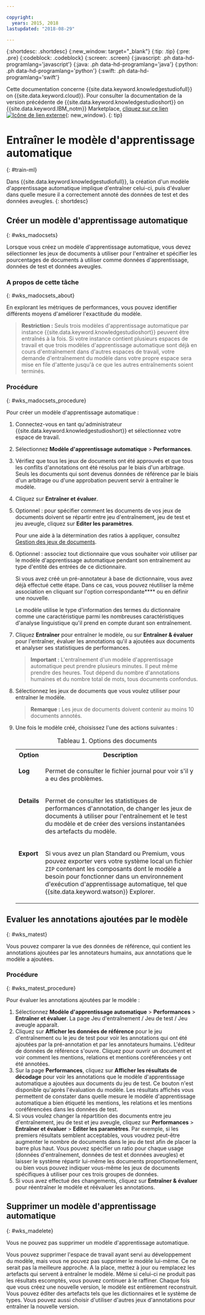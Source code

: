 ```yaml
---

copyright:
  years: 2015, 2018
lastupdated: "2018-08-29"

---
```


{:shortdesc: .shortdesc}
{:new_window: target="_blank"}
{:tip: .tip}
{:pre: .pre}
{:codeblock: .codeblock}
{:screen: .screen}
{:javascript: .ph data-hd-programlang='javascript'}
{:java: .ph data-hd-programlang='java'}
{:python: .ph data-hd-programlang='python'}
{:swift: .ph data-hd-programlang='swift'}

Cette documentation concerne {{site.data.keyword.knowledgestudiofull}} on {{site.data.keyword.cloud}}. Pour consulter la documentation de la version précédente de {{site.data.keyword.knowledgestudioshort}} on {{site.data.keyword.IBM_notm}} Marketplace, [cliquez sur ce lien ![Icône de lien externe](../../icons/launch-glyph.svg "Icône de lien externe")](https://console.bluemix.net/docs/services/knowledge-studio/train-ml.html){: new_window}.
{: tip}

# Entraîner le modèle d'apprentissage automatique
{: #train-ml}

Dans {{site.data.keyword.knowledgestudiofull}}, la création d'un modèle d'apprentissage automatique implique d'entraîner celui-ci, puis d'évaluer dans quelle mesure il a correctement annoté des données de test et des données aveugles.
{: shortdesc}

## Créer un modèle d'apprentissage automatique
{: #wks_madocsets}

Lorsque vous créez un modèle d'apprentissage automatique, vous devez sélectionner les jeux de documents à utiliser pour l'entraîner et spécifier les pourcentages de documents à utiliser comme données d'apprentissage, données de test et données aveugles.

### A propos de cette tâche
{: #wks_madocsets_about}

En explorant les métriques de performances, vous pouvez identifier différents moyens d'améliorer l'exactitude du modèle.

> **Restriction :** Seuls trois modèles d'apprentissage automatique par instance {{site.data.keyword.knowledgestudioshort}} peuvent être entraînés à la fois. Si votre instance contient plusieurs espaces de travail et que trois modèles d'apprentissage automatique sont déjà en cours d'entraînement dans d'autres espaces de travail, votre demande d'entraînement du modèle dans votre propre espace sera mise en file d'attente jusqu'à ce que les autres entraînements soient terminés.

### Procédure
{: #wks_madocsets_procedure}

Pour créer un modèle d'apprentissage automatique :

1. Connectez-vous en tant qu'administrateur {{site.data.keyword.knowledgestudioshort}} et sélectionnez votre espace de travail.
1. Sélectionnez **Modèle d'apprentissage automatique** > **Performances**.
1. Vérifiez que tous les jeux de documents ont été approuvés et que tous les conflits d'annotations ont été résolus par le biais d'un arbitrage. Seuls les documents qui sont devenus données de référence par le biais d'un arbitrage ou d'une approbation peuvent servir à entraîner le modèle.
1. Cliquez sur **Entraîner et évaluer**.
1. Optionnel : pour spécifier comment les documents de vos jeux de documents doivent se répartir entre jeu d'entraînement, jeu de test et jeu aveugle, cliquez sur **Editer les paramètres**.

    Pour une aide à la détermination des ratios à appliquer, consultez [Gestion des jeux de documents](/docs/services/watson-knowledge-studio/improve-ml.html#wks_mamanagedata).

1. Optionnel : associez tout dictionnaire que vous souhaiter voir utiliser par le modèle d'apprentissage automatique pendant son entraînement au type d'entité des entrées de ce dictionnaire.

    Si vous avez créé un pré-annotateur à base de dictionnaire, vous avez déjà effectué cette étape. Dans ce cas, vous pouvez réutiliser la même association en cliquant sur l'option correspondante**** ou en définir une nouvelle.

    Le modèle utilise le type d'information des termes du dictionnaire comme une caractéristique parmi les nombreuses caractéristiques d'analyse linguistique qu'il prend en compte durant son entraînement.

1. Cliquez **Entraîner** pour entraîner le modèle, ou sur **Entraîner & évaluer** pour l'entraîner, évaluer les annotations qu'il a ajoutées aux documents et analyser ses statistiques de performances.

    > **Important :** L'entraînement d'un modèle d'apprentissage automatique peut prendre plusieurs minutes. Il peut même prendre des heures. Tout dépend du nombre d'annotations humaines et du nombre total de mots, tous documents confondus.

1. Sélectionnez les jeux de documents que vous voulez utiliser pour entraîner le modèle.

    > **Remarque :** Les jeux de documents doivent contenir au moins 10 documents annotés.

1. Une fois le modèle créé, choisissez l'une des actions suivantes :

    <table summary="Chaque ligne du tableau décrit une option.">
      <caption>Tableau 1. Options des documents</caption>
      <tr>
        <th style="vertical-align:bottom; text-align"left" id="d33883e137-option">Option</th>
        <th style="vertical-align:bottom; text-align"left" id="d33883e137-desc">Description</th>
      </tr>
      <tr>
        <td style="vertical-align:top; text-align"left" headers="d33883e137-option" id="d33883e139">
          <p><strong>Log</strong></p>
        </td>
        <td style="vertical-align:top; text-align"left" headers="d33883e137-desc d33883e139">
          <p>Permet de consulter le fichier journal pour voir s'il y a eu des problèmes.</p>
        </td>
      </tr>
      <tr>
        <td style="vertical-align:top; text-align"left" headers="d33883e137-option" id="d33883e144">
          <p><strong>Details</strong></p>
        </td>
        <td style="vertical-align:top; text-align"left" headers="d33883e137-desc d33883e144">
          <p>Permet de consulter les statistiques de performances d'annotation, de changer les jeux de documents à utiliser pour l'entraînement et le test du modèle et de créer des versions instantanées des artefacts du modèle.</p>
        </td>
      </tr>
      <tr>
        <td style="vertical-align:top; text-align"left" headers="d33883e137-option" id="d33883e149">
          <p><strong>Export</strong></p>
        </td>
        <td style="vertical-align:top; text-align"left" headers="d33883e137-desc d33883e149">
          <p>Si vous avez un plan Standard ou Premium, vous pouvez exporter vers votre système local un fichier <code>ZIP</code> contenant les composants dont le modèle a besoin pour fonctionner dans un environnement d'exécution d'apprentissage automatique, tel que {{site.data.keyword.watson}} Explorer.</p>
        </td>
      </tr>
    </table>

## Evaluer les annotations ajoutées par le modèle
{: #wks_matest}

Vous pouvez comparer la vue des données de référence, qui contient les annotations ajoutées par les annotateurs humains, aux annotations que le modèle a ajoutées.

### Procédure
{: #wks_matest_procedure}

Pour évaluer les annotations ajoutées par le modèle :

1. Sélectionnez **Modèle d'apprentissage automatique** > **Performances** > **Entraîner et évaluer**. La page Jeu d'entraînement / Jeu de test / Jeu aveugle apparaît.
1. Cliquez sur **Afficher les données de référence** pour le jeu d'entraînement ou le jeu de test pour voir les annotations qui ont été ajoutées par la pré-annotation et par les annotateurs humains. L'éditeur de données de référence s'ouvre. Cliquez pour ouvrir un document et voir comment les mentions, relations et mentions coréférencées y ont été annotées.
1. Sur la page **Performances**, cliquez sur **Afficher les résultats de décodage** pour voir les annotations que le modèle d'apprentissage automatique a ajoutées aux documents du jeu de test. Ce bouton n'est disponible qu'après l'évaluation du modèle. Les résultats affichés vous permettent de constater dans quelle mesure le modèle d'apprentissage automatique a bien étiqueté les mentions, les relations et les mentions coréférencées dans les données de test.
1. Si vous voulez changer la répartition des documents entre jeu d'entraînement, jeu de test et jeu aveugle, cliquez sur **Performances** > **Entraîner et évaluer** > **Editer les paramètres**. Par exemple, si les premiers résultats semblent acceptables, vous voudrez peut-être augmenter le nombre de documents dans le jeu de test afin de placer la barre plus haut. Vous pouvez spécifier un ratio pour chaque usage (données d'entraînement, données de test et données aveugles) et laisser le système répartir lui-même les documents proportionnellement, ou bien vous pouvez indiquer vous-même les jeux de documents spécifiques à utiliser pour ces trois groupes de données.
1. Si vous avez effectué des changements, cliquez sur **Entraîner & évaluer** pour réentraîner le modèle et réévaluer les annotations.

## Supprimer un modèle d'apprentissage automatique
{: #wks_madelete}

Vous ne pouvez pas supprimer un modèle d'apprentissage automatique.

Vous pouvez supprimer l'espace de travail ayant servi au développement du modèle, mais vous ne pouvez pas supprimer le modèle lui-même. Ce ne serait pas la meilleure approche. A la place, mettez à jour ou remplacez les artefacts qui servent à entraîner le modèle. Même si celui-ci ne produit pas les résultats escomptés, vous pouvez continuer à le raffiner. Chaque fois que vous créez une nouvelle version, le modèle est entièrement reconstruit. Vous pouvez éditer des artefacts tels que les dictionnaires et le système de types. Vous pouvez aussi choisir d'utiliser d'autres jeux d'annotations pour entraîner la nouvelle version.
